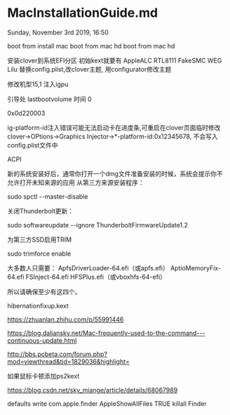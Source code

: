 # MacInstallationGuide.md
Sunday, November 3rd 2019, 16:50

boot from install mac
boot from mac hd
boot from mac hd

安装clover到系统EFI分区
初始kext就要有 AppleALC RTL8111 FakeSMC WEG Lilu
替换config.plist,改clover主题, 用configurator修改主题

修改机型15,1
注入igpu

引导处 lastbootvolume 时间 0

0x0d220003

ig-platform-id注入错误可能无法启动卡在进度条,可重启在clover页面临时修改
clover->OPtions->Graphics Injector->*-platform-id:0x12345678, 不会写入config.plist文件中

ACPI

新的系统安装好后，通常你打开一个dmg文件准备安装的时候，系统会提示你不允许打开未知来源的应用
从第三方来源安装程序：

sudo spctl --master-disable

关闭Thunderbolt更新：

sudo softwareupdate --ignore ThunderboltFirmwareUpdate1.2

为第三方SSD启用TRIM

sudo trimforce enable



大多数人只需要：
ApfsDriverLoader-64.efi（或apfs.efi）
AptioMemoryFix-64.efi
FSInject-64.efi
HFSPlus.efi（或vboxhfs-64-efi）

所以请确保至少有这四个。

hibernationfixup.kext


https://zhuanlan.zhihu.com/p/55991446

https://blog.daliansky.net/Mac-frequently-used-to-the-command---continuous-update.html

http://bbs.pcbeta.com/forum.php?mod=viewthread&tid=1829036&highlight=


如果鼠标卡顿添加ps2kext

https://blog.csdn.net/sky_miange/article/details/68067989

defaults write com.apple.finder AppleShowAllFiles TRUE
killall Finder
